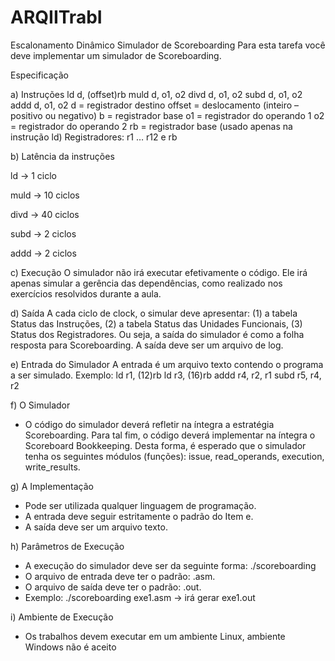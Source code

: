 # ARQIITrabI
Escalonamento Dinâmico
Simulador de Scoreboarding
Para esta tarefa você deve implementar um simulador de Scoreboarding.

Especificação

a) Instruções
ld d, (offset)rb
muld d, o1, o2
divd d, o1, o2
subd d, o1, o2
addd d, o1, o2
d = registrador destino
offset = deslocamento (inteiro – positivo ou negativo)
b = registrador base
o1 = registrador do operando 1
o2 = registrador do operando 2
rb = registrador base (usado apenas na instrução ld)
Registradores: r1 … r12 e rb

b) Latência da instruções

ld → 1 ciclo

muld → 10 ciclos

divd → 40 ciclos

subd → 2 ciclos

addd → 2 ciclos

c) Execução
O simulador não irá executar efetivamente o código. Ele irá apenas simular a gerência das
dependências, como realizado nos exercícios resolvidos durante a aula.

d) Saída
A cada ciclo de clock, o simular deve apresentar: (1) a tabela Status das Instruções, (2) a tabela
Status das Unidades Funcionais, (3) Status dos Registradores. Ou seja, a saída do simulador é como
a folha resposta para Scoreboarding. A saída deve ser um arquivo de log.

e) Entrada do Simulador
A entrada é um arquivo texto contendo o programa a ser simulado. Exemplo:
ld r1, (12)rb
ld r3, (16)rb
addd r4, r2, r1
subd r5, r4, r2

f) O Simulador
- O código do simulador deverá refletir na íntegra a estratégia Scoreboarding. Para tal fim, o código
deverá implementar na íntegra o Scoreboard Bookkeeping. Desta forma, é esperado que o
simulador tenha os seguintes módulos (funções): issue, read_operands, execution, write_results.

g) A Implementação
- Pode ser utilizada qualquer linguagem de programação.
- A entrada deve seguir estritamente o padrão do Item e.
- A saída deve ser um arquivo texto.

h) Parâmetros de Execução
- A execução do simulador deve ser da seguinte forma:
./scoreboarding <arquivo de entrada>
- O arquivo de entrada deve ter o padrão: <nome>.asm.
- O arquivo de saída deve ter o padrão: <nome>.out.
- Exemplo:
./scoreboarding exe1.asm → irá gerar exe1.out

 i) Ambiente de Execução
- Os trabalhos devem executar em um ambiente Linux, ambiente Windows não é aceito
